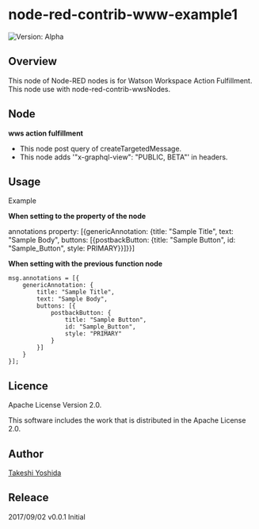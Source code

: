 # node-red-contrib-www-example1

![Version: Alpha](https://img.shields.io/badge/Version-Alpha-yellow.svg)


## Overview
This node of Node-RED nodes is for Watson Workspace Action Fulfillment. 
This node use with node-red-contrib-wwsNodes.

## Node

**wws action fulfillment**
  - This node post query of createTargetedMessage.
  - This node adds '"x-graphql-view": "PUBLIC, BETA"' in headers.


## Usage
Example

**When setting to the property of the node**

annotations property: [{genericAnnotation: {title: "Sample Title", text: "Sample Body", buttons: [{postbackButton: {title: "Sample Button", id: "Sample_Button", style: PRIMARY}}]}}]

**When setting with the previous function node**

```html:function node
msg.annotations = [{
    genericAnnotation: {
        title: "Sample Title", 
        text: "Sample Body", 
        buttons: [{
            postbackButton: {
                title: "Sample Button", 
                id: "Sample_Button",
                style: "PRIMARY"
            }
        }]
    }
}];
```

## Licence

Apache License Version 2.0.

This software includes the work that is distributed in the Apache License 2.0.

## Author

[Takeshi Yoshida](https://github.com/chemp7)


## Releace

2017/09/02 v0.0.1 Initial

